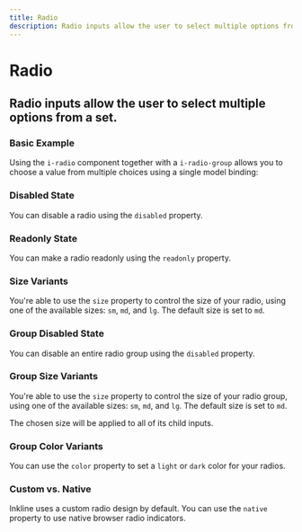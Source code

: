 ```yaml
---
title: Radio
description: Radio inputs allow the user to select multiple options from a set. 
---
```


<script setup>
import * as examples from '../../../../examples/forms/radio'
</script>

# Radio
## Radio inputs allow the user to select multiple options from a set. 

### Basic Example

Using the `i-radio` component together with a `i-radio-group` allows you to choose a value from multiple choices using a single model binding:

<example :component="examples.IRadioBasicExample" :html="examples.IRadioBasicExampleHTML" :js="examples.IRadioBasicExampleJS"></example>

### Disabled State

You can disable a radio using the `disabled` property.

<example :component="examples.IRadioDisabledExample" :html="examples.IRadioDisabledExampleHTML" :js="examples.IRadioDisabledExampleJS"></example>

### Readonly State

You can make a radio readonly using the `readonly` property.

<example :component="examples.IRadioReadonlyExample" :html="examples.IRadioReadonlyExampleHTML" :js="examples.IRadioReadonlyExampleJS"></example>

### Size Variants
You're able to use the `size` property to control the size of your radio, using one of the available sizes: `sm`, `md`, and `lg`. The default size is set to `md`. 

<example :component="examples.IRadioSizeVariantsExample" :html="examples.IRadioSizeVariantsExampleHTML" :js="examples.IRadioSizeVariantsExampleJS"></example>

### Group Disabled State

You can disable an entire radio group using the `disabled` property.

<example :component="examples.IRadioGroupDisabledExample" :html="examples.IRadioGroupDisabledExampleHTML" :js="examples.IRadioGroupDisabledExampleJS"></example>

### Group Size Variants
You're able to use the `size` property to control the size of your radio group, using one of the available sizes: `sm`, `md`, and `lg`. The default size is set to `md`. 

The chosen size will be applied to all of its child inputs.

<example :component="examples.IRadioGroupSizeVariantsExample" :html="examples.IRadioGroupSizeVariantsExampleHTML" :js="examples.IRadioGroupSizeVariantsExampleJS"></example>

### Group Color Variants
You can use the `color` property to set a `light` or `dark` color for your radios.

<example :component="examples.IRadioColorVariantsExample" :html="examples.IRadioColorVariantsExampleHTML" :js="examples.IRadioColorVariantsExampleJS"></example>

### Custom vs. Native
Inkline uses a custom radio design by default. You can use the `native` property to use native browser radio indicators.

<example :component="examples.IRadioNativeExample" :html="examples.IRadioNativeExampleHTML" :js="examples.IRadioNativeExampleJS"></example>

